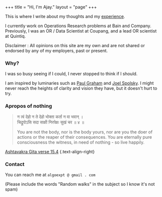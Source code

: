 +++
title = "Hi, I'm Ajay."
layout = "page"
+++




This is where I write about my thoughts and my [experience](http://www.linkedin.com/in/ajayarn).

I currently work on Operations Research problems at Bain and Company. Previously, I was an OR / Data Scientist at Coupang, and a lead OR scientist at Quintiq.

Disclaimer
:  All opinions on this site are my own and are not shared or endorsed by any of my employers, past or present.

### Why?
I was so busy seeing if I could, I never stopped to think if I should. 

I am inspired by luminaries such as [Paul Graham](http://paulgraham.com/) and [Joel Spolsky](https://www.joelonsoftware.com/). I might never reach the heights of clarity and vision they have, but it doesn't hurt to try.



### Apropos of nothing

>न त्वं देहो न ते देहो भोक्ता कर्ता न वा भवान् ।  
> चिद्रूपोऽसि सदा साक्षी निरपेक्षः सुखं चर ॥ ४ ॥
>
> You are not the body, nor is the body yours, nor are you the doer of actions or the reaper of their consequences. You are eternally pure consciousness the witness, in need of nothing - so live happily.

[Ashtavakra Gita verse 15.4](https://www.wisdomlib.org/hinduism/book/ashtavakra-gita-sanskrit/d/doc345938.html)
{.text-align-right}


### Contact
You can reach me at `algoexpt @ gmail . com`

(Please include the words "Random walks" in the subject so I know it's not spam)



